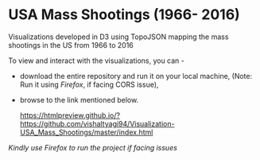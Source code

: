 # USA Mass Shootings (1966- 2016)
Visualizations developed in D3 using TopoJSON mapping the mass shootings in the US from 1966 to 2016

To view and interact with the visualizations, you can -
- download the entire repository and run it on your local machine, (Note: Run it using *Firefox*, if facing CORS issue),
- browse to the link mentioned below.

  https://htmlpreview.github.io/?https://github.com/vishaltyagi94/Visualization-USA_Mass_Shootings/master/index.html

*Kindly use Firefox to run the project if facing issues*
